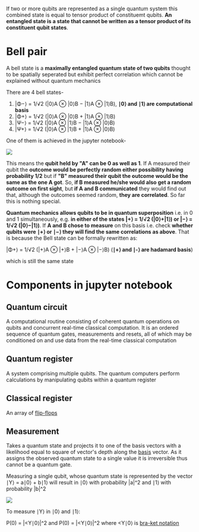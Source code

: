 If two or more qubits are represented as a single quantum system this combined state is equal to tensor product of constituemt qubits. **An entangled state is a state that cannot be written as a tensor product of its constituent qubit states**.

# Bell pair

A bell state is a **maximally entangled quantum state of two qubits** thought to be spatially seperated but exhibit perfect correlation which cannot be explained without quantum mechanics

There are 4 bell states-

1. |Φ−⟩ = 1/√2 (|0⟩A ⊗ |0⟩B − |1⟩A ⊗ |1⟩B), **∣0⟩ and ∣1⟩ are computational basis**
2. |Φ+⟩ = 1/√2 (|0⟩A ⊗ |0⟩B + |1⟩A ⊗ |1⟩B)
3. |Ψ−⟩ = 1/√2 (|0⟩A ⊗ |1⟩B − |1⟩A ⊗ |0⟩B)
4. |Ψ+⟩ = 1/√2 (|0⟩A ⊗ |1⟩B + |1⟩A ⊗ |0⟩B)

One of them is achieved in the jupyter notebook-

![](https://upload.wikimedia.org/wikipedia/commons/thumb/f/fc/The_Hadamard-CNOT_transform_on_the_zero-state.png/400px-The_Hadamard-CNOT_transform_on_the_zero-state.png)

This means the **qubit held by "A" can be 0 as well as 1**. If A measured their qubit the **outcome would be perfectly random either possibility having probability 1/2** but if **"B" measured their qubit the outcome would be the same as the one A got**. So, **if B measured he/she would also get a random outcome on first sight**, but **if A and B communicated** they would find out that, although the outcomes seemed random, **they are correlated**. So far this is nothing special.

**Quantum mechanics allows qubits to be in quantum superposition** i.e. in 0 and 1 simultaneously, e.g. **in either of the states |+⟩ = 1/√2 (|0⟩+|1⟩) or |−⟩ = 1/√2 (|0⟩−|1⟩)**. If **A and B chose to measure** on this basis i.e. check **whether qubits were ∣+⟩ or ∣−⟩ they will find the same correlations as above**. That is because the Bell state can be formally rewritten as: 

|Φ+⟩ = 1/√2 (|+⟩A ⊗ |+⟩B + |−⟩A ⊗ |−⟩B) (**∣+⟩ and ∣-⟩ are hadamard basis**) 

which is still the same state

# Components in jupyter notebook

## Quantum circuit

A computational routine consisting of coherent quantum operations on qubits and concurrent real-time classical computation. It is an ordered sequence of quantum gates, measurements and resets, all of which may be conditioned on and use data from the real-time classical computation

## Quantum register

A system comprising multiple qubits. The quantum computers perform calculations by manipulating qubits within a quantum register

## Classical register

An array of [flip-flops](https://en.wikipedia.org/wiki/Flip-flop_(electronics))

## Measurement

Takes a quantum state and projects it to one of the basis vectors with a likelihood equal to square of vector's depth along the [basis](https://www.quantum-inspire.com/kbase/qubit-basis-states/) vector. As it assigns the observed quantum state to a single value it is irreversible thus cannot be a quantum gate.

Measuring a single qubit, whose quantum state is represented by the vector ∣Y⟩ = a∣0⟩ + b∣1⟩ will result in ∣0⟩ with probability |a|^2 and ∣1⟩ with probability |b|^2

![](https://miro.medium.com/max/1200/1*wEVOl6Cqr7_JtyfXcQCezQ.png)

To measure ∣Y⟩ in ∣0⟩ and ∣1⟩:

P(0) = |<Y∣0⟩|^2 and P(0) = |<Y∣0⟩|^2 where <Y∣0⟩ is [bra-ket notation](https://www.youtube.com/watch?v=ctXDXABJRtg)
